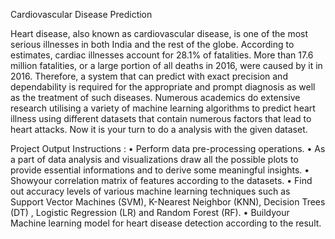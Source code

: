 Cardiovascular Disease Prediction

Heart disease, also known as cardiovascular disease, is one of the most serious illnesses in both India and the rest of the globe. 
According to estimates, cardiac illnesses account for 28.1% of fatalities. More than 17.6 million fatalities, or a large portion of all deaths in 2016, were caused by it in 2016. 
Therefore, a system that can predict with exact precision and dependability is required for the appropriate and prompt diagnosis as well as the treatment of such diseases. 
Numerous academics do extensive research utilising a variety of machine learning algorithms to predict heart illness using different datasets that contain numerous factors that lead to heart attacks. 
Now it is your turn to do a analysis with the given dataset.

 
Project Output Instructions :
•	Perform data pre-processing operations.
•	As a part of data analysis and visualizations draw all the possible plots to provide essential informations and to derive some meaningful insights.
•	Showyour correlation matrix of features according to the datasets.
•	Find out accuracy levels of various machine learning techniques such as Support Vector Machines (SVM), K-Nearest Neighbor (KNN), Decision Trees (DT) , Logistic Regression (LR) and Random Forest (RF).
•	Buildyour Machine learning model for heart disease detection according to the result.

